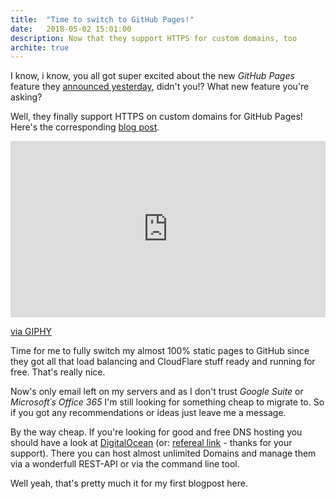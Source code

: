 ```yaml
---
title:  "Time to switch to GitHub Pages!"
date:   2018-05-02 15:01:00
description: Now that they support HTTPS for custom domains, too
archite: true
---
```


I know, i know, you all got super excited about the new _GitHub Pages_ feature they [announced yesterday][gh-blog], didn't you!? What new feature you're asking? 

Well, they finally support HTTPS on custom domains for GitHub Pages! Here's the corresponding [blog post][gh-blog].

<div style="width:100%;height:0;padding-bottom:56%;position:relative;"><iframe src="https://giphy.com/embed/1d5U0OaCqfC0DQpriC" width="100%" height="100%" style="position:absolute" frameBorder="0" class="giphy-embed" allowFullScreen></iframe></div><p><a href="https://giphy.com/gifs/siliconvalleyhbo-1d5U0OaCqfC0DQpriC">via GIPHY</a></p>

Time for me to fully switch my almost 100% static pages to GitHub since they got all that load balancing and CloudFlare stuff ready and running for free. That's really nice.

Now's only email left on my servers and as I don't trust _Google Suite_ or _Microsoft´s Office 365_ I'm still looking for something cheap to migrate to. So if you got any recommendations or ideas just leave me a message.

By the way cheap. If you're looking for good and free DNS hosting you should have a look at [DigitalOcean][do] (or: [refereal link][do-r] - thanks for your support). There you can host almost unlimited Domains and manage them via a wonderfull REST-API or via the command line tool.

Well yeah, that's pretty much it for my first blogpost here.

[gh-blog]: https://blog.github.com/2018-05-01-github-pages-custom-domains-https/
[do]: https://www.digitalocean.com/
[do-r]: https://m.do.co/c/9d7593a90aa8
